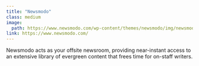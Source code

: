 ```yaml
---
title: "Newsmodo"
class: medium
image: 
  path: https://www.newsmodo.com/wp-content/themes/newsmodo/img/newsmodo.svg
link: https://www.newsmodo.com/
---
```


Newsmodo acts as your offsite newsroom, providing near-instant access to an extensive library of evergreen content that frees time for on-staff writers.